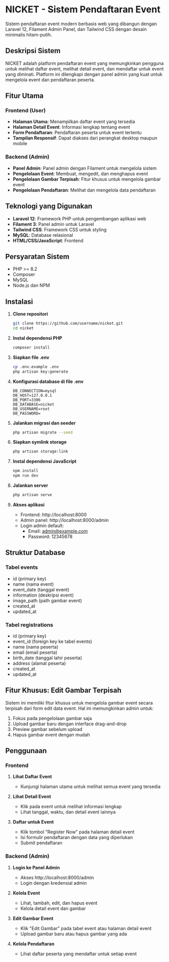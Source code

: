 # NICKET - Sistem Pendaftaran Event

Sistem pendaftaran event modern berbasis web yang dibangun dengan Laravel 12, Filament Admin Panel, dan Tailwind CSS dengan desain minimalis hitam-putih.

## Deskripsi Sistem

NICKET adalah platform pendaftaran event yang memungkinkan pengguna untuk melihat daftar event, melihat detail event, dan mendaftar untuk event yang diminati. Platform ini dilengkapi dengan panel admin yang kuat untuk mengelola event dan pendaftaran peserta.

## Fitur Utama

### Frontend (User)
- **Halaman Utama**: Menampilkan daftar event yang tersedia
- **Halaman Detail Event**: Informasi lengkap tentang event
- **Form Pendaftaran**: Pendaftaran peserta untuk event tertentu
- **Tampilan Responsif**: Dapat diakses dari perangkat desktop maupun mobile

### Backend (Admin)
- **Panel Admin**: Panel admin dengan Filament untuk mengelola sistem
- **Pengelolaan Event**: Membuat, mengedit, dan menghapus event
- **Pengelolaan Gambar Terpisah**: Fitur khusus untuk mengelola gambar event
- **Pengelolaan Pendaftaran**: Melihat dan mengelola data pendaftaran

## Teknologi yang Digunakan

- **Laravel 12**: Framework PHP untuk pengembangan aplikasi web
- **Filament 3**: Panel admin untuk Laravel
- **Tailwind CSS**: Framework CSS untuk styling
- **MySQL**: Database relasional
- **HTML/CSS/JavaScript**: Frontend

## Persyaratan Sistem

- PHP >= 8.2
- Composer
- MySQL
- Node.js dan NPM

## Instalasi

1. **Clone repositori**
   ```bash
   git clone https://github.com/username/nicket.git
   cd nicket
   ```

2. **Instal dependensi PHP**
   ```bash
   composer install
   ```

3. **Siapkan file .env**
   ```bash
   cp .env.example .env
   php artisan key:generate
   ```

4. **Konfigurasi database di file .env**
   ```
   DB_CONNECTION=mysql
   DB_HOST=127.0.0.1
   DB_PORT=3306
   DB_DATABASE=nicket
   DB_USERNAME=root
   DB_PASSWORD=
   ```

5. **Jalankan migrasi dan seeder**
   ```bash
   php artisan migrate --seed
   ```

6. **Siapkan symlink storage**
   ```bash
   php artisan storage:link
   ```

7. **Instal dependensi JavaScript**
   ```bash
   npm install
   npm run dev
   ```

8. **Jalankan server**
   ```bash
   php artisan serve
   ```

9. **Akses aplikasi**
   - Frontend: http://localhost:8000
   - Admin panel: http://localhost:8000/admin
   - Login admin default:
     - Email: admin@example.com
     - Password: 12345678

## Struktur Database

### Tabel events
- id (primary key)
- name (nama event)
- event_date (tanggal event)
- information (deskripsi event)
- image_path (path gambar event)
- created_at
- updated_at

### Tabel registrations
- id (primary key)
- event_id (foreign key ke tabel events)
- name (nama peserta)
- email (email peserta)
- birth_date (tanggal lahir peserta)
- address (alamat peserta)
- created_at
- updated_at

## Fitur Khusus: Edit Gambar Terpisah

Sistem ini memiliki fitur khusus untuk mengelola gambar event secara terpisah dari form edit data event. Hal ini memungkinkan admin untuk:

1. Fokus pada pengelolaan gambar saja
2. Upload gambar baru dengan interface drag-and-drop
3. Preview gambar sebelum upload
4. Hapus gambar event dengan mudah

## Penggunaan

### Frontend

1. **Lihat Daftar Event**
   - Kunjungi halaman utama untuk melihat semua event yang tersedia

2. **Lihat Detail Event**
   - Klik pada event untuk melihat informasi lengkap
   - Lihat tanggal, waktu, dan detail event lainnya

3. **Daftar untuk Event**
   - Klik tombol "Register Now" pada halaman detail event
   - Isi formulir pendaftaran dengan data yang diperlukan
   - Submit pendaftaran

### Backend (Admin)

1. **Login ke Panel Admin**
   - Akses http://localhost:8000/admin
   - Login dengan kredensial admin

2. **Kelola Event**
   - Lihat, tambah, edit, dan hapus event
   - Kelola detail event dan gambar

3. **Edit Gambar Event**
   - Klik "Edit Gambar" pada tabel event atau halaman detail event
   - Upload gambar baru atau hapus gambar yang ada

4. **Kelola Pendaftaran**
   - Lihat daftar peserta yang mendaftar untuk setiap event